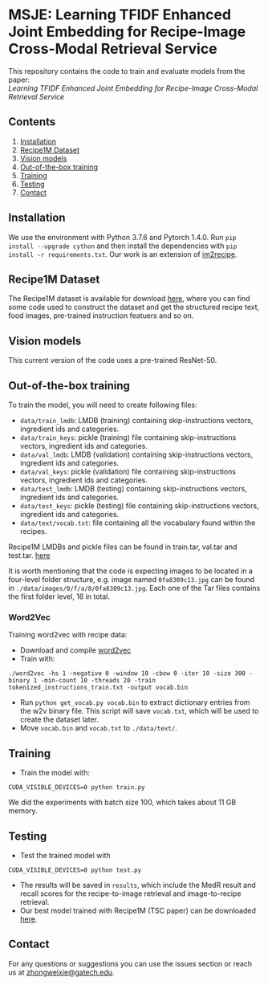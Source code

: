 # MSJE: Learning TFIDF Enhanced Joint Embedding for Recipe-Image Cross-Modal Retrieval Service

This repository contains the code to train and evaluate models from the paper:  
_Learning TFIDF Enhanced Joint Embedding for Recipe-Image Cross-Modal Retrieval Service_


## Contents
1. [Installation](#installation)
2. [Recipe1M Dataset](#recipe1m-dataset)
3. [Vision models](#vision-models)
4. [Out-of-the-box training](#out-of-the-box-training)
5. [Training](#training)
6. [Testing](#testing)
7. [Contact](#contact)

## Installation

We use the environment with Python 3.7.6 and Pytorch 1.4.0. Run ```pip install --upgrade cython``` and then install the dependencies with ```pip install -r requirements.txt```. Our work is an extension of [im2recipe](https://github.com/torralba-lab/im2recipe-Pytorch).

## Recipe1M Dataset

The Recipe1M dataset is available for download [here](http://im2recipe.csail.mit.edu/dataset/download), where you can find some code used to construct the dataset and get the structured recipe text, food images, pre-trained instruction featuers and so on. 

## Vision models

This current version of the code uses a pre-trained ResNet-50.

## Out-of-the-box training

To train the model, you will need to create following files:
* `data/train_lmdb`: LMDB (training) containing skip-instructions vectors, ingredient ids and categories.
* `data/train_keys`: pickle (training) file containing skip-instructions vectors, ingredient ids and categories.
* `data/val_lmdb`: LMDB (validation) containing skip-instructions vectors, ingredient ids and categories.
* `data/val_keys`: pickle (validation) file containing skip-instructions vectors, ingredient ids and categories.
* `data/test_lmdb`: LMDB (testing) containing skip-instructions vectors, ingredient ids and categories.
* `data/test_keys`: pickle (testing) file containing skip-instructions vectors, ingredient ids and categories.
* `data/text/vocab.txt`: file containing all the vocabulary found within the recipes.

Recipe1M LMDBs and pickle files can be found in train.tar, val.tar and test.tar. [here](http://im2recipe.csail.mit.edu/dataset/download)

It is worth mentioning that the code is expecting images to be located in a four-level folder structure, e.g. image named `0fa8309c13.jpg` can be found in `./data/images/0/f/a/8/0fa8309c13.jpg`. Each one of the Tar files contains the first folder level, 16 in total. 


### Word2Vec

Training word2vec with recipe data:

- Download and compile [word2vec](https://storage.googleapis.com/google-code-archive-source/v2/code.google.com/word2vec/source-archive.zip)
- Train with:

```
./word2vec -hs 1 -negative 0 -window 10 -cbow 0 -iter 10 -size 300 -binary 1 -min-count 10 -threads 20 -train tokenized_instructions_train.txt -output vocab.bin
```

- Run ```python get_vocab.py vocab.bin``` to extract dictionary entries from the w2v binary file. This script will save ```vocab.txt```, which will be used to create the dataset later.
- Move ```vocab.bin``` and ```vocab.txt``` to ```./data/text/```.



## Training

- Train the model with: 
```
CUDA_VISIBLE_DEVICES=0 python train.py 
```
We did the experiments with batch size 100, which takes about 11 GB memory.



## Testing
- Test the trained model with
```
CUDA_VISIBLE_DEVICES=0 python test.py
```
- The results will be saved in ```results```, which include the MedR result and recall scores for the recipe-to-image retrieval and image-to-recipe retrieval.
- Our best model trained with Recipe1M (TSC paper) can be downloaded [here](https://drive.google.com/drive/folders/1q4MpqSXr_ZCy2QiBn1XV-B6fFlQFjwSV?usp=sharing).


## Contact

For any questions or suggestions you can use the issues section or reach us at zhongweixie@gatech.edu.
